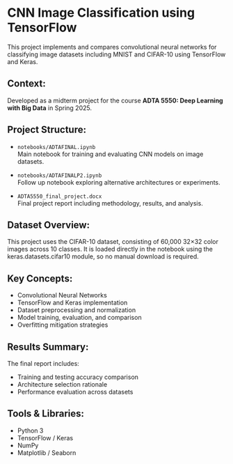 # CNN Image Classification using TensorFlow

This project implements and compares convolutional neural networks for classifying image datasets including MNIST and CIFAR-10 using TensorFlow and Keras.

## Context:

Developed as a midterm project for the course **ADTA 5550: Deep Learning with Big Data** in Spring 2025.

## Project Structure:

- `notebooks/ADTAFINAL.ipynb`  
  Main notebook for training and evaluating CNN models on image datasets.

- `notebooks/ADTAFINALP2.ipynb`  
  Follow up notebook exploring alternative architectures or experiments.

- `ADTA5550_final_project.docx`  
  Final project report including methodology, results, and analysis.

## Dataset Overview:

This project uses the CIFAR-10 dataset, consisting of 60,000 32×32 color images across 10 classes.
It is loaded directly in the notebook using the keras.datasets.cifar10 module, so no manual download is required.

## Key Concepts:

- Convolutional Neural Networks 
- TensorFlow and Keras implementation
- Dataset preprocessing and normalization
- Model training, evaluation, and comparison
- Overfitting mitigation strategies

## Results Summary:

The final report includes:
- Training and testing accuracy comparison
- Architecture selection rationale
- Performance evaluation across datasets

## Tools & Libraries: 

- Python 3
- TensorFlow / Keras
- NumPy
- Matplotlib / Seaborn
